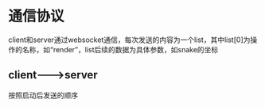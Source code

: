 # 通信协议

client和server通过websocket通信，每次发送的内容为一个list，其中list[0]为操作的名称，如“render”，list后续的数据为具体参数，如snake的坐标

## client--->server

按照启动后发送的顺序

